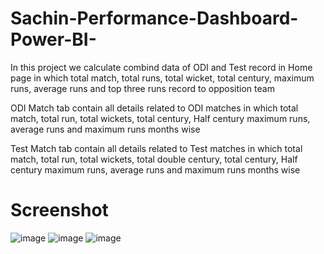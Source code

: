 # Sachin-Performance-Dashboard-Power-BI-
In this project we calculate combind data of ODI and Test record in Home page in which total match, total runs, total wicket, total century, maximum runs, average runs and top three runs record to opposition team

ODI Match tab contain all details related to ODI matches in which total match, total run, total wickets, total century, Half century maximum runs, average runs and maximum runs months wise

Test Match tab contain all details related to Test matches in which total match, total run, total wickets, total double century, total century, Half century maximum runs, average runs and maximum runs months wise

# Screenshot

![image](https://github.com/Vijay1kumar304/Sachin-Performance-Dashboard-Power-BI-/assets/154623501/d8fa00d6-f7fa-4249-8096-3080a99b9e03)
![image](https://github.com/Vijay1kumar304/Sachin-Performance-Dashboard-Power-BI-/assets/154623501/618dda25-2d90-41ef-beae-52c58416f65f)
![image](https://github.com/Vijay1kumar304/Sachin-Performance-Dashboard-Power-BI-/assets/154623501/e145a2f8-5a57-4e39-86a9-f106ce8b8884)

